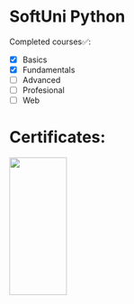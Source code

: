 # SoftUni Python

Completed courses✅:
- [x] Basics
- [x] Fundamentals
- [ ] Advanced
- [ ] Profesional
- [ ] Web

# Certificates:

<img align = "left" width = "45%" height = "25%" src="https://user-images.githubusercontent.com/106432651/199166288-a100291f-7c5c-427e-8ffa-5ed2d88355b5.png">

